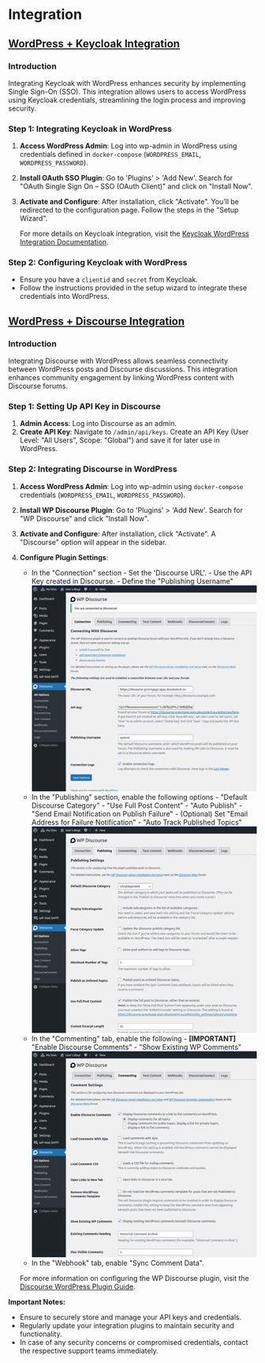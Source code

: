 # Integration

## [WordPress + Keycloak Integration](#wpKeycloak)

### Introduction

Integrating Keycloak with WordPress enhances security by implementing Single Sign-On (SSO). This integration allows users to access WordPress using Keycloak credentials, streamlining the login process and improving security.

### Step 1: Integrating Keycloak in WordPress

1. **Access WordPress Admin**: Log into wp-admin in WordPress using credentials defined in `docker-compose` (`WORDPRESS_EMAIL`, `WORDPRESS_PASSWORD`).
2. **Install OAuth SSO Plugin**: Go to 'Plugins' > 'Add New'. Search for "OAuth Single Sign On – SSO (OAuth Client)" and click on "Install Now".
3. **Activate and Configure**: After installation, click "Activate". You’ll be redirected to the configuration page. Follow the steps in the "Setup Wizard".

   For more details on Keycloak integration, visit the [Keycloak WordPress Integration Documentation](https://plugins.miniorange.com/keycloak-single-sign-on-wordpress-sso-oauth-openid-connect/).

### Step 2: Configuring Keycloak with WordPress

- Ensure you have a `clientid` and `secret` from Keycloak.
- Follow the instructions provided in the setup wizard to integrate these credentials into WordPress.

## [WordPress + Discourse Integration](#wpdiscourse)

### Introduction

Integrating Discourse with WordPress allows seamless connectivity between WordPress posts and Discourse discussions. This integration enhances community engagement by linking WordPress content with Discourse forums.

### Step 1: Setting Up API Key in Discourse

1. **Admin Access**: Log into Discourse as an admin.
2. **Create API Key**: Navigate to `/admin/api/keys`. Create an API Key (User Level: "All Users", Scope: "Global") and save it for later use in WordPress.

### Step 2: Integrating Discourse in WordPress

1. **Access WordPress Admin**: Log into wp-admin using `docker-compose` credentials (`WORDPRESS_EMAIL`, `WORDPRESS_PASSWORD`).
2. **Install WP Discourse Plugin**: Go to 'Plugins' > 'Add New'. Search for "WP Discourse" and click "Install Now".
3. **Activate and Configure**: After installation, click "Activate". A "Discourse" option will appear in the sidebar.
4. **Configure Plugin Settings**:

   - In the "Connection" section - Set the 'Discourse URL'. - Use the API Key created in Discourse. - Define the "Publishing Username"
     ![Connection Section](./assets/connection_section.png)
   - In the "Publishing" section, enable the following options - "Default Discourse Category" - "Use Full Post Content" - "Auto Publish" - "Send Email Notification on Publish Failure" - (Optional) Set "Email Address for Failure Notification" - "Auto Track Published Topics"
     ![Publishing Section](./assets/publishing_section.png)
   - In the "Commenting" tab, enable the following - **[IMPORTANT]** "Enable Discourse Comments" - "Show Existing WP Comments"
     ![Commenting Section](./assets/commenting_section.png)
   - In the "Webhook" tab, enable "Sync Comment Data".

   For more information on configuring the WP Discourse plugin, visit the [Discourse WordPress Plugin Guide](https://meta.discourse.org/t/install-and-configure-the-wp-discourse-wordpress-plugin-for-discourse/50752).

**Important Notes:**

- Ensure to securely store and manage your API keys and credentials.
- Regularly update your integration plugins to maintain security and functionality.
- In case of any security concerns or compromised credentials, contact the respective support teams immediately.
